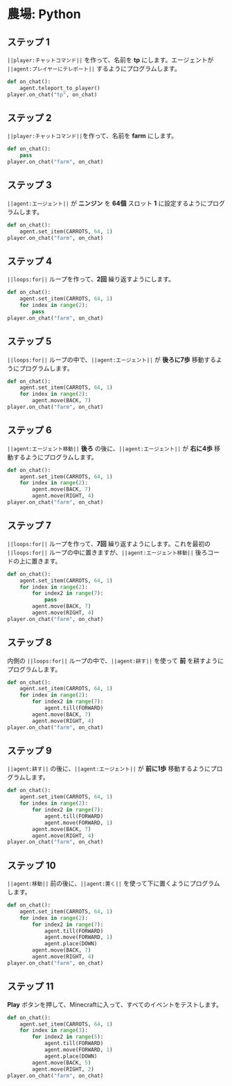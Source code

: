 # 農場: Python

## ステップ 1
``||player:チャットコマンド||`` を作って、名前を **tp** にします。エージェントが ``||agent:プレイヤーにテレポート||`` するようにプログラムします。

```python
def on_chat():
    agent.teleport_to_player()
player.on_chat("tp", on_chat)
```

## ステップ 2
``||player:チャットコマンド||``を作って、名前を **farm** にします。

```python
def on_chat():
    pass
player.on_chat("farm", on_chat)
```

## ステップ 3
``||agent:エージェント||`` が **ニンジン** を **64個** スロット **1** に設定するようにプログラムします。

```python
def on_chat():
    agent.set_item(CARROTS, 64, 1)
player.on_chat("farm", on_chat)
```

## ステップ 4
``||loops:for||`` ループを作って、**2回** 繰り返すようにします。

```python
def on_chat():
    agent.set_item(CARROTS, 64, 1)
    for index in range(2):
        pass
player.on_chat("farm", on_chat)
```

## ステップ 5
``||loops:for||`` ループの中で、``||agent:エージェント||`` が **後ろに7歩** 移動するようにプログラムします。

```python
def on_chat():
    agent.set_item(CARROTS, 64, 1)
    for index in range(2):
        agent.move(BACK, 7)
player.on_chat("farm", on_chat)
```

## ステップ 6
``||agent:エージェント移動||`` **後ろ** の後に、``||agent:エージェント||`` が **右に4歩** 移動するようにプログラムします。

```python
def on_chat():
    agent.set_item(CARROTS, 64, 1)
    for index in range(2):
        agent.move(BACK, 7)
        agent.move(RIGHT, 4)
player.on_chat("farm", on_chat)
```

## ステップ 7
``||loops:for||`` ループを作って、**7回** 繰り返すようにします。これを最初の ``||loops:for||`` ループの中に置きますが、``||agent:エージェント移動||`` 後ろコードの上に置きます。

```python
def on_chat():
    agent.set_item(CARROTS, 64, 1)
    for index in range(2):
        for index2 in range(7):
            pass
        agent.move(BACK, 7)
        agent.move(RIGHT, 4)
player.on_chat("farm", on_chat)
```

## ステップ 8
内側の ``||loops:for||`` ループの中で、``||agent:耕す||`` を使って **前** を耕すようにプログラムします。

```python
def on_chat():
    agent.set_item(CARROTS, 64, 1)
    for index in range(2):
        for index2 in range(7):
            agent.till(FORWARD)
        agent.move(BACK, 7)
        agent.move(RIGHT, 4)
player.on_chat("farm", on_chat)
```

## ステップ 9
``||agent:耕す||`` の後に、``||agent:エージェント||`` が **前に1歩** 移動するようにプログラムします。

```python
def on_chat():
    agent.set_item(CARROTS, 64, 1)
    for index in range(2):
        for index2 in range(7):
            agent.till(FORWARD)
            agent.move(FORWARD, 1)
        agent.move(BACK, 7)
        agent.move(RIGHT, 4)
player.on_chat("farm", on_chat)
```

## ステップ 10
``||agent:移動||`` 前の後に、``||agent:置く||`` を使って下に置くようにプログラムします。

```python
def on_chat():
    agent.set_item(CARROTS, 64, 1)
    for index in range(2):
        for index2 in range(7):
            agent.till(FORWARD)
            agent.move(FORWARD, 1)
            agent.place(DOWN)
        agent.move(BACK, 7)
        agent.move(RIGHT, 4)
player.on_chat("farm", on_chat)
```

## ステップ 11
**Play** ボタンを押して、Minecraftに入って、すべてのイベントをテストします。

```python
def on_chat():
    agent.set_item(CARROTS, 64, 1)
    for index in range(3):
        for index2 in range(5):
            agent.till(FORWARD)
            agent.move(FORWARD, 1)
            agent.place(DOWN)
        agent.move(BACK, 5)
        agent.move(RIGHT, 2)
player.on_chat("farm", on_chat)
```

